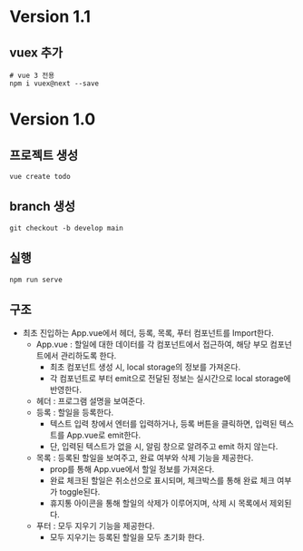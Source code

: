 # Version 1.1

## vuex 추가
```
# vue 3 전용
npm i vuex@next --save
```

# Version 1.0

## 프로젝트 생성 
```
vue create todo
```

## branch 생성 
```
git checkout -b develop main
```

## 실행
```
npm run serve
```

## 구조 

* 최초 진입하는 App.vue에서 헤더, 등록, 목록, 푸터 컴포넌트를 Import한다. 
  - App.vue : 할일에 대한 데이터를 각 컴포넌트에서 접근하여, 해당 부모 컴포넌트에서 관리하도록 한다. 
    + 최초 컴포넌트 생성 시, local storage의 정보를 가져온다. 
    + 각 컴포넌트로 부터 emit으로 전달된 정보는 실시간으로 local storage에 반영한다. 
  - 헤더 : 프로그램 설명을 보여준다.
  - 등록 : 할일을 등록한다. 
    + 텍스트 입력 창에서 엔터를 입력하거나, 등록 버튼을 클릭하면, 입력된 텍스트를 App.vue로 emit한다. 
    + 단, 입력된 텍스트가 없을 시, 알림 창으로 알려주고 emit 하지 않는다. 
  - 목록 : 등록된 할일을 보여주고, 완료 여부와 삭제 기능을 제공한다. 
    + prop를 통해 App.vue에서 할일 정보를 가져온다. 
    + 완료 체크된 할일은 취소선으로 표시되며, 체크박스를 통해 완료 체크 여부가 toggle된다. 
    + 휴지통 아이콘을 통해 할일의 삭제가 이루어지며, 삭제 시 목록에서 제외된다. 
  - 푸터 : 모두 지우기 기능을 제공한다. 
    + 모두 지우기는 등록된 할일을 모두 초기화 한다. 

